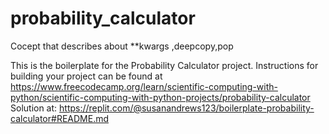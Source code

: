 # probability_calculator  
 Cocept that describes about **kwargs ,deepcopy,pop   
 
This is the boilerplate for the Probability Calculator project. Instructions for building your project can be found at https://www.freecodecamp.org/learn/scientific-computing-with-python/scientific-computing-with-python-projects/probability-calculator    
Solution at: https://replit.com/@susanandrews123/boilerplate-probability-calculator#README.md   

